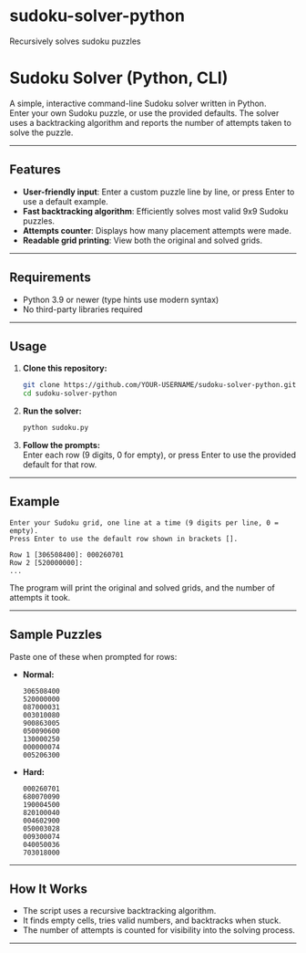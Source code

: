 # sudoku-solver-python
Recursively solves sudoku puzzles

# Sudoku Solver (Python, CLI)

A simple, interactive command-line Sudoku solver written in Python.  
Enter your own Sudoku puzzle, or use the provided defaults. The solver uses a backtracking algorithm and reports the number of attempts taken to solve the puzzle.

---

## Features

- **User-friendly input**: Enter a custom puzzle line by line, or press Enter to use a default example.
- **Fast backtracking algorithm**: Efficiently solves most valid 9x9 Sudoku puzzles.
- **Attempts counter**: Displays how many placement attempts were made.
- **Readable grid printing**: View both the original and solved grids.

---

## Requirements

- Python 3.9 or newer (type hints use modern syntax)
- No third-party libraries required

---

## Usage

1. **Clone this repository:**
    ```bash
    git clone https://github.com/YOUR-USERNAME/sudoku-solver-python.git
    cd sudoku-solver-python
    ```

2. **Run the solver:**
    ```bash
    python sudoku.py
    ```

3. **Follow the prompts:**  
   Enter each row (9 digits, 0 for empty), or press Enter to use the provided default for that row.

---

## Example

```
Enter your Sudoku grid, one line at a time (9 digits per line, 0 = empty).
Press Enter to use the default row shown in brackets [].

Row 1 [306508400]: 000260701
Row 2 [520000000]: 
...
```

The program will print the original and solved grids, and the number of attempts it took.

---

## Sample Puzzles

Paste one of these when prompted for rows:

- **Normal:**  
  ```
  306508400
  520000000
  087000031
  003010080
  900863005
  050090600
  130000250
  000000074
  005206300
  ```

- **Hard:**  
  ```
  000260701
  680070090
  190004500
  820100040
  004602900
  050003028
  009300074
  040050036
  703018000
  ```

---

## How It Works

- The script uses a recursive backtracking algorithm.
- It finds empty cells, tries valid numbers, and backtracks when stuck.
- The number of attempts is counted for visibility into the solving process.

---

